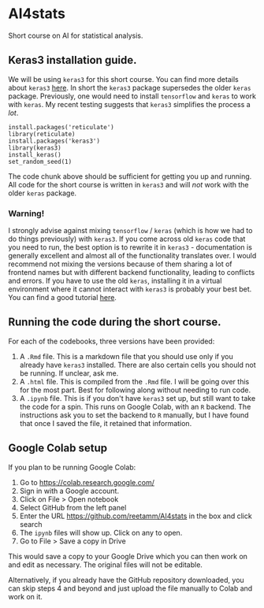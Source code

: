 # AI4stats

Short course on AI for statistical analysis.

## Keras3 installation guide.

We will be using `keras3` for this short course. You can find more details about `keras3` [here](https://keras3.posit.co/). In short the `keras3` package supersedes the older `keras` package. Previously, one would need to install `tensorflow` and `keras` to work with `keras`. My recent testing suggests that `keras3` simplifies the process a *lot*.

```{r}
install.packages('reticulate')
library(reticulate)
install.packages('keras3')
library(keras3)
install_keras()
set_random_seed(1)
```

The code chunk above should be sufficient for getting you up and running. All code for the short course is written in `keras3` and will *not* work with the older `keras` package.

### Warning!

I strongly advise against mixing `tensorflow` / `keras` (which is how we had to do things previously) with `keras3`. If you come across old `keras` code that you need to run, the best option is to rewrite it in `keras3` - documentation is generally excellent and almost all of the functionality translates over. I would recommend not mixing the versions because of them sharing a lot of frontend names but with different backend functionality, leading to conflicts and errors. If you have to use the old `keras`, installing it in a virtual environment where it cannot interact with `keras3` is probably your best bet. You can find a good tutorial [here](https://github.com/callumbarltrop/DeepGauge).

## Running the code during the short course.

For each of the codebooks, three versions have been provided:

1.  A `.Rmd` file. This is a markdown file that you should use only if you already have `keras3` installed. There are also certain cells you should not be running. If unclear, ask me.
2.  A `.html` file. This is compiled from the `.Rmd` file. I will be going over this for the most part. Best for following along without needing to run code.
3.  A `.ipynb` file. This is if you don't have `keras3` set up, but still want to take the code for a spin. This runs on Google Colab, with an `R` backend. The instructions ask you to set the backend to `R` manually, but I have found that once I saved the file, it retained that information.

## Google Colab setup

If you plan to be running Google Colab:

1.  Go to <https://colab.research.google.com/>
2.  Sign in with a Google account.
3.  Click on File \> Open notebook
4.  Select GitHub from the left panel
5.  Enter the URL <https://github.com/reetamm/AI4stats> in the box and click search
6.  The `ipynb` files will show up. Click on any to open.
7.  Go to File \> Save a copy in Drive

This would save a copy to your Google Drive which you can then work on and edit as necessary. The original files will not be editable.

Alternatively, if you already have the GitHub repository downloaded, you can skip steps 4 and beyond and just upload the file manually to Colab and work on it.

